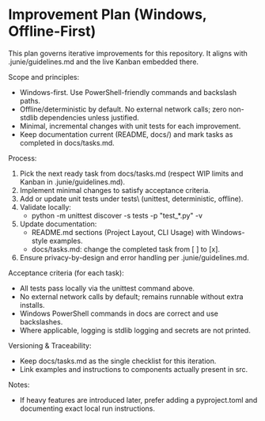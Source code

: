 # Improvement Plan (Windows, Offline-First)

This plan governs iterative improvements for this repository. It aligns with .junie/guidelines.md and the live Kanban embedded there.

Scope and principles:
- Windows-first. Use PowerShell-friendly commands and backslash paths.
- Offline/deterministic by default. No external network calls; zero non-stdlib dependencies unless justified.
- Minimal, incremental changes with unit tests for each improvement.
- Keep documentation current (README, docs/) and mark tasks as completed in docs/tasks.md.

Process:
1) Pick the next ready task from docs/tasks.md (respect WIP limits and Kanban in .junie/guidelines.md).
2) Implement minimal changes to satisfy acceptance criteria.
3) Add or update unit tests under tests\ (unittest, deterministic, offline).
4) Validate locally:
   - python -m unittest discover -s tests -p "test_*.py" -v
5) Update documentation:
   - README.md sections (Project Layout, CLI Usage) with Windows-style examples.
   - docs/tasks.md: change the completed task from [ ] to [x].
6) Ensure privacy-by-design and error handling per .junie/guidelines.md.

Acceptance criteria (for each task):
- All tests pass locally via the unittest command above.
- No external network calls by default; remains runnable without extra installs.
- Windows PowerShell commands in docs are correct and use backslashes.
- Where applicable, logging is stdlib logging and secrets are not printed.

Versioning & Traceability:
- Keep docs/tasks.md as the single checklist for this iteration.
- Link examples and instructions to components actually present in src\.

Notes:
- If heavy features are introduced later, prefer adding a pyproject.toml and documenting exact local run instructions.
